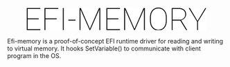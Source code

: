 <p align="center">
  <img src="assets/logo.png"/>
</p>

Efi-memory is a proof-of-concept EFI runtime driver for reading and writing to virtual memory. It hooks SetVariable() to communicate with client program in the OS. 